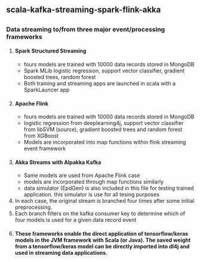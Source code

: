 <h2> scala-kafka-streaming-spark-flink-akka<h2/>
<h3>Data streaming to/from three major event/processing frameworks</h3>
<ol>
<li><h4>Spark Structured Streaming</h4>
<ul>
<li>fours models are trained with 10000 data records stored in MongoDB</li>
<li>Spark MLib logistic regression, support vector classifier, gradient boosted trees, random forest</li>
<li>Both training and streaming apps are launched in scala with a SparkLauncer app </li>
</ul>
</li>
<li><h4>Apache Flink</h4>
<ul>
<li>fours models are trained with 10000 data records stored in MongoDB</li> 
<li>logistic regression from deeplearning4j, support vector classifier from libSVM (source), gradient boosted trees and random forest from XGBoost</li>
<li>Models are incorporated into map functions within flink streaming event framework</li>
</ul>
</li>
<li><h4>Akka Streams with Alpakka Kafka</h4>
<ul>
<li>Same models are used from Apache Flink case</li>
<li>models are incorporated through map functions similarly</li>
<li>data simulator (EpdGen) is also included in this file for testing trained application. this simulator is use for all tesing purposes</li>
</ul>
</li>
<li>In each case, the original stream is branched four times after some initial preprocessing.</li>
<li>Each branch filters on the kafka consumer key to determine which of four models is used for a given data record event</li>
<li><h4>These frameworks enable the direct application of tensorflow/keras models in the JVM framework with Scala (or Java). The saved weight from a tensorflow/keras model can be directly imported into dl4j and used in streaming data applications.</h4></li>
</ol>

